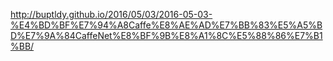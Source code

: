 
http://buptldy.github.io/2016/05/03/2016-05-03-%E4%BD%BF%E7%94%A8Caffe%E8%AE%AD%E7%BB%83%E5%A5%BD%E7%9A%84CaffeNet%E8%BF%9B%E8%A1%8C%E5%88%86%E7%B1%BB/
